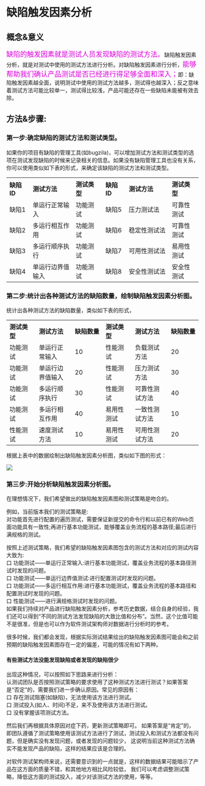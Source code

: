 #  缺陷触发因素分析

## 概念&意义

<font color="#dd00dd" size="4" face="楷体">缺陷的触发因素就是测试人员发现缺陷的测试方法。</font>缺陷触发因素分析，就是对测试中使用的测试方法进行分析。对缺陷触发因素进行分析，<font color="#dd00dd" size="4" face="楷体">能够帮助我们确认产品测试是否已经进行得足够全面和深入；</font>即：缺陷触发因素越全面，说明测试中使用的测试方法越多，测试得也越深入；反之意味着测试方法可能比较单一，测试得比较浅，产品可能还存在一些缺陷未能被有效去除。

## 方法&步骤:
### 第一步:确定缺陷的测试方法和测试类型。
如果你的项目有缺陷的管理工具(如bugzila)，可以增加测试方法和测试类型的选项在测试发现缺陷的时候来记录相关的信息。如果没有缺陷管理工具也没有关系，你可以使用类似如下表的形式，来确定该缺陷的测试方法和测试类型。   
<table>
	<tr>
		<th width="100px" align="left">缺陷ID</th>
		<th width="250px" align="left">测试方法</th>
		<th width="150px" align="left">测试类型</th>
		<th width="100px" align="left">缺陷ID</th>
		<th width="250px" align="left">测试方法</th>
		<th width="150px" align="left">测试类型</th>
	</tr>
	<tr>
		<td>缺陷1</td>
		<td>单运行正常输入</td>
		<td>功能测试</td>
		<td>缺陷5</td>
		<td>压力测试法</td>
		<td>可靠性测试</td>
	</tr>
	<tr>
		<td>缺陷2</td>
		<td>多运行相互作用</td>
		<td>功能测试</td>
		<td>缺陷6</td>
		<td>稳定性测试法</td>
		<td>可靠性测试</td>
	</tr>
	<tr>
		<td>缺陷3</td>
		<td>多运行顺序执行</td>
		<td>功能测试</td>
		<td>缺陷7</td>
		<td>可用性测试法</td>
		<td>易用性测试</td>
	</tr>
	<tr>
		<td>缺陷4</td>
		<td>单运行边界值输入</td>
		<td>功能测试</td>
		<td>缺陷8</td>
		<td>安全性测试法</td>
		<td>安全性测试</td>
	</tr>	
</table>

### 第二步:统计出各种测试方法的缺陷数量，绘制缺陷触发因素分析图。
统计出各种测试方法的缺陷数量，类似如下表的形式，
<table>
	<tr>
		<th width="150px" align="left">测试类型</th>
		<th width="200px" align="left">测试方法</th>
		<th width="150px" align="left">缺陷数量</th>
		<th width="150px" align="left">测试类型</th>
		<th width="200px" align="left">测试方法</th>
		<th width="150px" align="left">缺陷数量</th>		
	</tr>
	<tr>
		<td>功能测试</td>
		<td>单运行正常输入</td>
		<td>10</td>
		<td>性能测试</td>
		<td>负载测试方法</td>
		<td>20</td>
	</tr>
	<tr>
		<td>功能测试</td>
		<td>单运行边界值输入</td>
		<td>20</td>
		<td>性能测试</td>
		<td>压力测试方法</td>
		<td>30</td>
	</tr>
	<tr>
		<td>功能测试</td>
		<td>多运行顺序执行</td>
		<td>30</td>
		<td>性能测试</td>
		<td>可靠性测试方法</td>
		<td>40</td>
	</tr>
	<tr>
		<td>功能测试</td>
		<td>多运行相互作用</td>
		<td>40</td>
		<td>易用性测试</td>
		<td>一致性测试方法</td>
		<td>10</td>
	</tr>	
	<tr>
		<td>性能测试</td>
		<td>速度测试方法</td>
		<td>10</td>
		<td>易用性测试</td>
		<td>可用性测试方法</td>
		<td>20</td>
	</tr>	
</table>

根据上表中的数据绘制出缺陷触发因素分析图，类似如下图的形式：

![](https://shen89s.github.io/resFiles/r2/缺陷触发因素分析图.jpg)

### 第三步:开始分析缺陷触发因素分析图。

在理想情况下，我们希望做出的缺陷触发因素图和测试策略是吻合的。

例如，当前版本我们的测试策略是:   
对功能首先进行配置的遍历测试，需要保证新提交的命令行和以前已有的Web页面功能具有一致性;再进行基本功能测试，能够覆盖业务流程的基本路径;最后进行满规格的测试。

按照上述测试策略，我们希望的缺陷触发因素图包含的测试方法和对应的测试内容大致为:   
口  功能测试——单运行正常输入:进行基本功能测试，覆盖业务流程的基本路径测试时发现的问题。   
口  功能测试——单运行边界值测试:进行配置测试时发现的问题。   
口  功能测试——多运行相互作用:进行基本功能测试，覆盖业务流程的基本路径和配置测试时发现的问题。   
口  性能测试——进行满规格测试时发现的问题。   
如果我们持续对产品进行缺陷触发因素分析，参考历史数据，结合自身的经验，我们还可以得到“不同的测试方法发现缺陷的大致比值和分布”。当然，这个比值可能不是很准，但是也可以作为软件测试架构师对数据进行分析时的参考。

很多时候，我们都会发现，根据实际测试结果绘出的缺陷触发因素图可能会和之前预期的缺陷触发因素图存在一定的偏差，可能的情况有如下两种。

#### 有些测试方法没能发现缺陷或者发现的缺陷很少
出现这种情况，可以按照如下思路来进行分析：   
认测试团队是否按照测试策略的要求使用了这种测试方法进行测试？如果答案是“否定”的，需要我们进一步确认原因。常见的原因有：   
口  存在测试阻塞(如缺陷)，无法使用该方法进行测试。   
口  测试投入(如人、时间)不足，来不及使用该方法进行测试。   
口  没有掌握该项测试方法。   

然后我们再根据具体原因对症下药，更新测试策略即可。
如果答案是“肯定”的，即团队遵循了测试策略使用该测试方法进行了测试，测试投入和测试方法都没有问题，但是确实没有发现问题，或者发现的问题较少，
这说明当前这种测试方法确实不能发现产品的缺陷，这样的结果应该是合理的。

对软件测试架构师来说，还需要意识到的一点就是，这样的数据结果可能暗示了产品在这方面的质量不错，和其他地方相比风险较低，
我们可以考虑调整测试策略，降低这方面的测试投入，减少对该测试方法的使用，等等。

